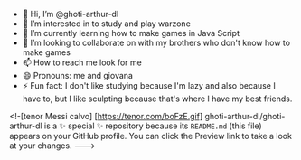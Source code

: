 - 👋 Hi, I’m @ghoti-arthur-dl
- 👀 I’m interested in to study and play warzone
- 🌱 I’m currently learning how to make games in Java Script
- 💞️ I’m looking to collaborate on with my brothers who don't know how to make games
- 📫 How to reach me look for me
- 😄 Pronouns: me and giovana
- ⚡ Fun fact: I don't like studying because I'm lazy and also because I have to, but I like sculpting because that's where I have my best friends.

<!-[tenor Messi calvo] [https://tenor.com/boFzE.gif]
ghoti-arthur-dl/ghoti-arthur-dl is a ✨ special ✨ repository because its `README.md` (this file) appears on your GitHub profile.
You can click the Preview link to take a look at your changes.
--->
